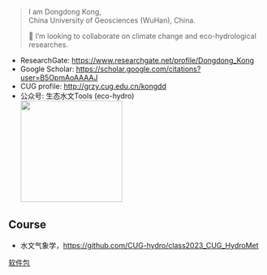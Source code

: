 > I am Dongdong Kong,   
> China University of Geosciences (WuHan), China.
> 
> 👯 I’m looking to collaborate on climate change and eco-hydrological researches.

- ResearchGate: https://www.researchgate.net/profile/Dongdong_Kong
- Google Scholar: https://scholar.google.com/citations?user=B5OpmAoAAAAJ
- CUG profile: http://grzy.cug.edu.cn/kongdd
- 公众号: 生态水文Tools (eco-hydro)  
  <img src="https://mmbiz.qpic.cn/mmbiz_png/wSb3xKNNJHYpiaKxXO0PzXgzMhwJmPeTb9WTAAjZ2LDTG1qMiatyw4unYRPG4qMId4uOqymaA2Eng4G8msuuHQNA/640?wx_fmt=png&tp=webp&wxfrom=5&wx_lazy=1&wx_co=1" width="200"/>

## Course

- 水文气象学，<https://github.com/CUG-hydro/class2023_CUG_HydroMet>


[软件包](pkgs.md)

<!-- 
[研究生招生](recruit.md)

[已发表论文](MyPublication.md)
-->
